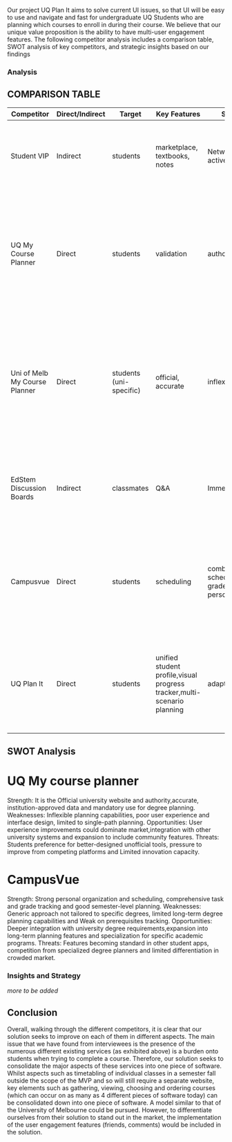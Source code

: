 Our project UQ Plan It aims to solve current UI issues, so that UI will be easy to use and navigate and fast for undergraduate UQ Students who are planning which courses to enroll in during their course. We believe that our unique value proposition is the ability to have multi-user engagement features. The following competitor analysis includes a comparison table, SWOT analysis of key competitors, and strategic insights based on our findings
### Analysis

## COMPARISON TABLE

| Competitor | Direct/Indirect | Target | Key Features | Strengths | Weaknesses | Other Notes |
|------------|-----------------|--------|--------------|-----------|------------|-------------|
| Student VIP | Indirect | students | marketplace, textbooks, notes | Network, large active user base | focus is on commerce, not on academic | Solution is not well known and its features are not as built out as they could be |
| UQ My Course Planner | Direct | students | validation | authoritative | inflexible | as it is found in a PDF form for most students, it does provide a very good way of viewing courses but falls down due to the inability to manipulate it |
| Uni of Melb My Course Planner | Direct | students (uni-specific) | official, accurate | inflexible, isolated | Uni of Melb course planner is most similar to the solution that we propose, but comments from other users regarding courses cannot be viewed |
| EdStem Discussion Boards | Indirect | classmates | Q&A | Immediate | disorganized | [interviews](../../interviews/iteration_2/liam_bienkowski/liam_bienkowski_2025-09-20_3.md) attest that the edstem board can get cluttered and full of unnesecary informatation very quickly. |
| Campusvue | Direct | students | scheduling | combines schedule, tasks, grade in one personal view | not tailored to specific uni degree prerequisites | can provide a good base model, but as it tries to tailor to many different prerequisites it can be restricted by its own success |
| UQ Plan It | Direct | students | unified student profile,visual progress tracker,multi-scenario planning | adaptable,efficient | Data dependent, university reliance, moderation need| Overall, seeks to condense many of the above website's core functions into one coherent solution.|

## SWOT Analysis

# UQ My course planner 
Strength: It is the Official university website and authority,accurate, institution-approved data and mandatory use for degree planning.
Weaknesses: Inflexible planning capabilities, poor user experience and interface design, limited to single-path planning.
Opportunities: User experience improvements could dominate market,integration with other university systems and expansion to include community features.
Threats: Students preference for better-designed unofficial tools, pressure to improve from competing platforms and Limited innovation capacity.

# CampusVue  
Strength: Strong personal organization and scheduling, comprehensive task and grade tracking and good semester-level planning.
Weaknesses: Generic approach not tailored to specific degrees, limited long-term degree planning capabilities and Weak on prerequisites tracking.
Opportunities: Deeper integration with university degree requirements,expansion into long-term planning features and specialization for specific academic programs.
Threats: Features becoming standard in other student apps, competition from specialized degree planners and limited differentiation in crowded market.

### Insights and Strategy
*more to be added*

## Conclusion
Overall, walking through the different competitors, it is clear that our solution seeks to improve on each of them in different aspects. The main issue that we have found from interviewees is the presence of the numerous different existing services (as exhibited above) is a burden onto students when trying to complete a course. Therefore, our solution seeks to consolidate the major aspects of these services into one piece of software. Whilst aspects such as timetabling of individual classes in a semester fall outside the scope of the MVP and so will still require a separate website, key elements such as gathering, viewing, choosing and ordering courses (which can occur on as many as 4 different pieces of software today) can be consolidated down into one piece of software. A model similar to that of the University of Melbourne could be pursued. However, to differentiate ourselves from their solution to stand out in the market, the implementation of the user engagement features (friends, comments) would be included in the solution. 